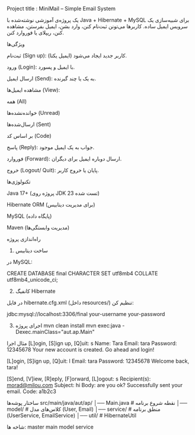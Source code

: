  Project title : MiniMail – Simple Email System

یک پروژه‌ی آموزشی نوشته‌شده با Java + Hibernate + MySQL برای شبیه‌سازی یک سرویس ایمیل ساده.
کاربرها می‌تونن ثبت‌نام کنن، وارد بشن، ایمیل بفرستن، مشاهده کنن، ریپلای یا فوروارد کنن.

 ویژگی‌ها

ثبت‌نام (Sign up): کاربر جدید ایجاد می‌شود (ایمیل یکتا).

ورود (Login): با ایمیل و پسورد.

ارسال ایمیل (Send): به یک یا چند گیرنده.

مشاهده ایمیل‌ها (View):

همه (All)

خوانده‌نشده‌ها (Unread)

ارسال‌شده‌ها (Sent)

بر اساس کد (Code)

پاسخ (Reply): جواب به یک ایمیل موجود.

فوروارد (Forward): ارسال دوباره ایمیل برای دیگران.

خروج (Logout/ Quit): پایان یا خروج کاربر.

 تکنولوژی‌ها

Java 17+ (پروژه روی JDK 23 تست شده)

Hibernate ORM (برای مدیریت دیتابیس)

MySQL (پایگاه داده)

Maven (مدیریت وابستگی‌ها)

راه‌اندازی پروژه
1. ساخت دیتابیس

در MySQL:

CREATE DATABASE final CHARACTER SET utf8mb4 COLLATE utf8mb4_unicode_ci;

2. کانفیگ Hibernate

در فایل hibernate.cfg.xml (داخل resources/) تنظیم کن:

<property name="hibernate.connection.url">jdbc:mysql://localhost:3306/final</property>
<property name="hibernate.connection.username">your-username</property>
<property name="hibernate.connection.password">your-password</property>

3. اجرای پروژه
mvn clean install
mvn exec:java -Dexec.mainClass="aut.ap.Main"

مثال اجرا
[L]ogin, [S]ign up, [Q]uit: s
Name: Tara
Email: tara
Password: 12345678
Your new account is created.
Go ahead and login!

[L]ogin, [S]ign up, [Q]uit: l
Email: tara
Password: 12345678
Welcome back, tara!

[S]end, [V]iew, [R]eply, [F]orward, [L]ogout: s
Recipient(s): morad@milou.com
Subject: hi
Body: are you ok?
 Successfully sent your email.
Code: a1b2c3

ساختار پوشه‌ها
src/main/java/aut/ap/
│── Main.java          # نقطه شروع برنامه
│── model/             # کلاس‌های مدل (User, Email)
│── service/           # منطق برنامه (UserService, EmailService)
│── util/              # HibernateUtil

شاخه ها:
master
main
model
service
